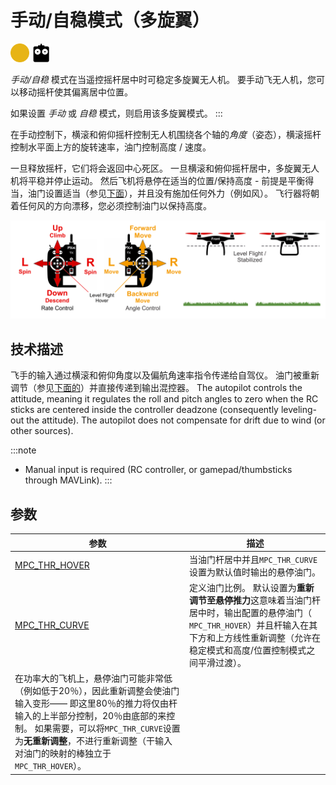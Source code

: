 # 手动/自稳模式（多旋翼）

[<img src="../../assets/site/difficulty_medium.png" title="中等飞行难度" width="30px" />](../getting_started/flight_modes.md#key_difficulty)&nbsp;[<img src="../../assets/site/remote_control.svg" title="需要手动或遥控控制" width="30px" />](../getting_started/flight_modes.md#key_manual)&nbsp;

*手动/自稳* 模式在当遥控摇杆居中时可稳定多旋翼无人机。 要手动飞无人机，您可以移动摇杆使其偏离居中位置。

如果设置 *手动* 或 *自稳* 模式，则启用该多旋翼模式。
:::

在手动控制下，横滚和俯仰摇杆控制无人机围绕各个轴的*角度*（姿态），横滚摇杆控制水平面上方的旋转速率，油门控制高度 / 速度。

一旦释放摇杆，它们将会返回中心死区。 一旦横滚和俯仰摇杆居中，多旋翼无人机将平稳并停止运动。 然后飞机将悬停在适当的位置/保持高度 - 前提是平衡得当，油门设置适当（参见[下面](#params)），并且没有施加任何外力（例如风）。 飞行器将朝着任何风的方向漂移，您必须控制油门以保持高度。

![MC Manual Flight](../../assets/flight_modes/manual_stabilized_MC.png)

## 技术描述

飞手的输入通过横滚和俯仰角度以及偏航角速率指令传递给自驾仪。 油门被重新调节（参见[下面的](#params)）并直接传递到输出混控器。 The autopilot controls the attitude, meaning it regulates the roll and pitch angles to zero when the RC sticks are centered inside the controller deadzone (consequently leveling-out the attitude). The autopilot does not compensate for drift due to wind (or other sources).

:::note

* Manual input is required (RC controller, or gamepad/thumbsticks through MAVLink).
:::

<span id="params"></span>

## 参数

| 参数                                                                                                  | 描述                                                                                                                                                                                                                                                                             |
| --------------------------------------------------------------------------------------------------- | ------------------------------------------------------------------------------------------------------------------------------------------------------------------------------------------------------------------------------------------------------------------------------ |
| <span id="MPC_THR_HOVER"></span>[MPC_THR_HOVER](../advanced_config/parameter_reference.md#MPC_THR_HOVER) | 当油门杆居中并且` MPC_THR_CURVE `设置为默认值时输出的悬停油门。                                                                                                                                                                                                                                       |
| <span id="MPC_THR_CURVE"></span>[MPC_THR_CURVE](../advanced_config/parameter_reference.md#MPC_THR_CURVE) | 定义油门比例。 默认设置为**重新调节至悬停推力**这意味着当油门杆居中时，输出配置的悬停油门（` MPC_THR_HOVER`）并且杆输入在其下方和上方线性重新调整（允许在稳定模式和高度/位置控制模式之间平滑过渡）。   
在功率大的飞机上，悬停油门可能非常低（例如低于20％），因此重新调整会使油门输入变形—— 即这里80％的推力将仅由杆输入的上半部分控制，20％由底部的来控制。 如果需要，可以将` MPC_THR_CURVE `设置为**无重新调整**，不进行重新调整（干输入对油门的映射的棒独立于`MPC_THR_HOVER`）。 |